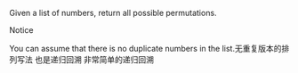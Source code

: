 Given a list of numbers, return all possible permutations.

 Notice

You can assume that there is no duplicate numbers in the list.无重复版本的排列写法  也是递归回溯 非常简单的递归回溯
